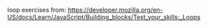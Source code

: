 loop exercises from:
https://developer.mozilla.org/en-US/docs/Learn/JavaScript/Building_blocks/Test_your_skills:_Loops